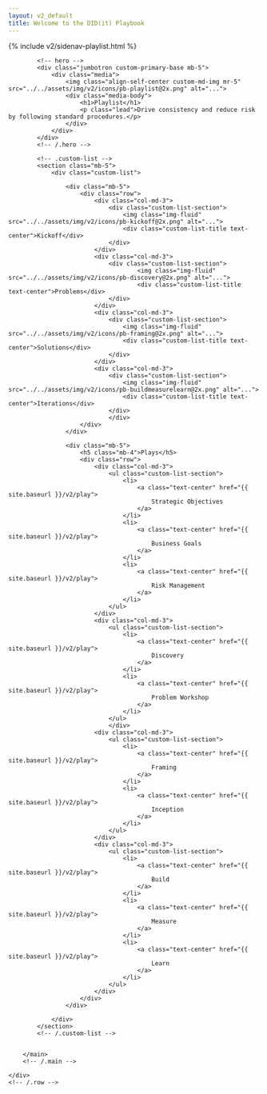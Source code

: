 ```yaml
---
layout: v2_default
title: Welcome to the DID(it) Playbook
---
```

<div class="container mt-5">
    <!-- .row -->
    <div class="row">
        {% include v2/sidenav-playlist.html %}
        <!-- .main -->
        <main role="main" class="col-md-9">

            <!-- hero -->
            <div class="jumbotron custom-primary-base mb-5">
                <div class="media">
                    <img class="align-self-center custom-md-img mr-5" src="../../assets/img/v2/icons/pb-playlist@2x.png" alt="...">
                    <div class="media-body">
                        <h1>Playlist</h1>
                        <p class="lead">Drive consistency and reduce risk by following standard procedures.</p>
                    </div>
                </div>
            </div>
            <!-- /.hero -->

            <!-- .custom-list -->
            <section class="mb-5">
                <div class="custom-list">

                    <div class="mb-5">
                        <div class="row">
                            <div class="col-md-3">
                                <div class="custom-list-section">
                                    <img class="img-fluid" src="../../assets/img/v2/icons/pb-kickoff@2x.png" alt="...">
                                    <div class="custom-list-title text-center">Kickoff</div>
                                </div>
                            </div>
                            <div class="col-md-3">
                                <div class="custom-list-section">
                                        <img class="img-fluid" src="../../assets/img/v2/icons/pb-discovery@2x.png" alt="...">
                                        <div class="custom-list-title text-center">Problems</div>
                                </div>
                            </div>
                            <div class="col-md-3">
                                <div class="custom-list-section">
                                    <img class="img-fluid" src="../../assets/img/v2/icons/pb-framing@2x.png" alt="...">
                                    <div class="custom-list-title text-center">Solutions</div>
                                </div>
                            </div>
                            <div class="col-md-3">
                                <div class="custom-list-section">
                                    <img class="img-fluid" src="../../assets/img/v2/icons/pb-buildmeasurelearn@2x.png" alt="...">
                                    <div class="custom-list-title text-center">Iterations</div>
                                </div>
                                </div>
                        </div>
                    </div>

                    <div class="mb-5">
                        <h5 class="mb-4">Plays</h5>
                        <div class="row">
                            <div class="col-md-3">
                                <ul class="custom-list-section">
                                    <li>
                                        <a class="text-center" href="{{ site.baseurl }}/v2/play">
                                            Strategic Objectives
                                        </a>
                                    </li>
                                    <li>
                                        <a class="text-center" href="{{ site.baseurl }}/v2/play">
                                            Business Goals
                                        </a>
                                    </li>
                                    <li>
                                        <a class="text-center" href="{{ site.baseurl }}/v2/play">
                                            Risk Management
                                        </a>
                                    </li>
                                </ul>
                            </div>
                            <div class="col-md-3">
                                <ul class="custom-list-section">
                                    <li>
                                        <a class="text-center" href="{{ site.baseurl }}/v2/play">
                                            Discovery
                                        </a>
                                    </li>
                                    <li>
                                        <a class="text-center" href="{{ site.baseurl }}/v2/play">
                                            Problem Workshop
                                        </a>
                                    </li>
                                </ul>
                                </div>
                            <div class="col-md-3">
                                <ul class="custom-list-section">
                                    <li>
                                        <a class="text-center" href="{{ site.baseurl }}/v2/play">
                                            Framing
                                        </a>
                                    </li>
                                    <li>
                                        <a class="text-center" href="{{ site.baseurl }}/v2/play">
                                            Inception
                                        </a>
                                    </li>
                                </ul>
                            </div>
                            <div class="col-md-3">
                                <ul class="custom-list-section">
                                    <li>
                                        <a class="text-center" href="{{ site.baseurl }}/v2/play">
                                            Build
                                        </a>
                                    </li>
                                    <li>
                                        <a class="text-center" href="{{ site.baseurl }}/v2/play">
                                            Measure
                                        </a>
                                    </li>
                                    <li>
                                        <a class="text-center" href="{{ site.baseurl }}/v2/play">
                                            Learn
                                        </a>
                                    </li>
                                </ul>
                            </div>
                        </div>
                    </div>

                </div>
            </section>
            <!-- /.custom-list -->


        </main>
        <!-- /.main -->

    </div>
    <!-- /.row -->
</div>